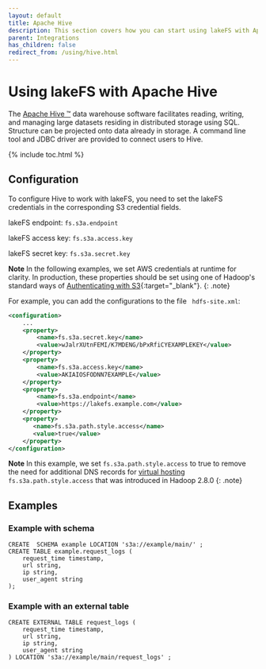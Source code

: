 ```yaml
---
layout: default
title: Apache Hive
description: This section covers how you can start using lakeFS with Apache Hive, a distributed data warehouse system that enables analytics at a massive scale.
parent: Integrations
has_children: false
redirect_from: /using/hive.html
---
```


# Using lakeFS with Apache Hive

The [Apache Hive ™](https://hive.apache.org/) data warehouse software facilitates reading, writing, and managing large datasets residing in distributed storage using SQL. Structure can be projected onto data already in storage. A command line tool and JDBC driver are provided to connect users to Hive.

{% include toc.html %}

## Configuration
To configure Hive to work with lakeFS, you need to set the lakeFS credentials in the corresponding S3 credential fields.
    
lakeFS endpoint: ```fs.s3a.endpoint``` 

lakeFS access key: ```fs.s3a.access.key```

lakeFS secret key: ```fs.s3a.secret.key```

 **Note** 
In the following examples, we set AWS credentials at runtime for clarity. In production, these properties should be set using one of Hadoop's standard ways of [Authenticating with S3](https://hadoop.apache.org/docs/current/hadoop-aws/tools/hadoop-aws/index.html#Authenticating_with_S3){:target="_blank"}. 
 {: .note}
 
For example, you can add the configurations to the file ``` hdfs-site.xml```:
```xml
<configuration>
    ...
    <property>
        <name>fs.s3a.secret.key</name>
        <value>wJalrXUtnFEMI/K7MDENG/bPxRfiCYEXAMPLEKEY</value>
    </property>
    <property>
        <name>fs.s3a.access.key</name>
        <value>AKIAIOSFODNN7EXAMPLE</value>
    </property>
    <property>
        <name>fs.s3a.endpoint</name>
        <value>https://lakefs.example.com</value>
    </property>
    <property>
       <name>fs.s3a.path.style.access</name>
       <value>true</value>
    </property>
</configuration>
```

**Note**
In this example, we set `fs.s3a.path.style.access` to true to remove the need for additional DNS records for [virtual hosting](https://docs.aws.amazon.com/AmazonS3/latest/userguide/VirtualHosting.html)
`fs.s3a.path.style.access` that was introduced in Hadoop 2.8.0
{: .note}

## Examples

### Example with schema

```hql
CREATE  SCHEMA example LOCATION 's3a://example/main/' ;
CREATE TABLE example.request_logs (
    request_time timestamp,
    url string,
    ip string,
    user_agent string
);
```
### Example with an external table

```hql
CREATE EXTERNAL TABLE request_logs (
    request_time timestamp,
    url string,
    ip string,
    user_agent string
) LOCATION 's3a://example/main/request_logs' ;
```




